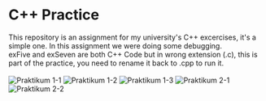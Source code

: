 # C++ Practice
This repository is an assignment for my university's C++ excercises, it's a simple one. In this assignment we were doing some debugging.<br>
exFive and exSeven are both C++ Code but in wrong extension (.c), this is part of the practice, you need to rename it back to .cpp to run it.<br><br>
![Praktikum 1-1](https://user-images.githubusercontent.com/40969170/174214978-6803ce5a-e7dc-44f7-86ac-9790eeec5b31.jpg)
![Praktikum 1-2](https://user-images.githubusercontent.com/40969170/174214993-b5c6b9d5-6d0c-44c6-b5c1-9cdc4f5e6b32.jpg)
![Praktikum 1-3](https://user-images.githubusercontent.com/40969170/174215000-bed929a8-311e-4574-9447-ff84d8b02ff6.jpg)
![Praktikum 2-1](https://user-images.githubusercontent.com/40969170/176783942-c9b3cdca-b059-4441-a4c9-a4dec7c7b48c.jpg)
![Praktikum 2-2](https://user-images.githubusercontent.com/40969170/176783970-8d80f8db-ef6d-43b9-86d3-325d68cce38f.jpg)
